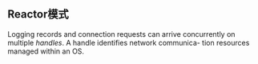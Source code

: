 ## Reactor模式

 Logging records and connection requests can arrive concurrently on multiple *handles*. A handle identifies network communica- tion resources managed within an OS.